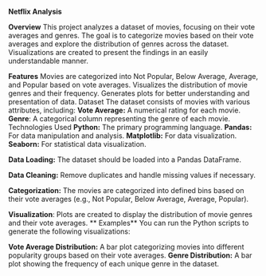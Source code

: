 
**Netflix Analysis**

**Overview**
This project analyzes a dataset of movies, focusing on their vote averages and genres.
The goal is to categorize movies based on their vote averages and explore the distribution of genres across the dataset. 
Visualizations are created to present the findings in an easily understandable manner.

**Features**
Movies are categorized into Not Popular, Below Average, Average, and Popular based on vote averages.
Visualizes the distribution of movie genres and their frequency.
Generates plots for better understanding and presentation of data.
Dataset The dataset consists of movies with various attributes, including:
**Vote Average:** A numerical rating for each movie.
**Genre**: A categorical column representing the genre of each movie.
           Technologies Used
**Python:** The primary programming language.
**Pandas:** For data manipulation and analysis.
**Matplotlib:** For data visualization.
**Seaborn:** For statistical data visualization.

**Data Loading:** The dataset should be loaded into a Pandas DataFrame.

**Data Cleaning:** Remove duplicates and handle missing values if necessary.

**Categorization:** The movies are categorized into defined bins based on their vote averages (e.g., Not 
                    Popular, Below Average, Average, Popular).

**Visualization**: Plots are created to display the distribution of movie genres and their vote averages.
 ** Examples**
You can run the Python scripts to generate the following visualizations:

**Vote Average Distribution:** A bar plot categorizing movies into different popularity groups based on their 
                                vote averages.
**Genre Distribution:** A bar plot showing the frequency of each unique genre in the dataset.

